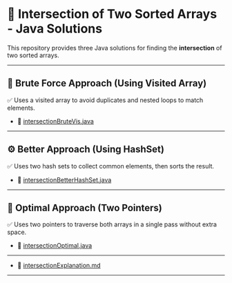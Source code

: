 # 🔗 Intersection of Two Sorted Arrays - Java Solutions

This repository provides three Java solutions for finding the **intersection** of two sorted arrays.

---

## 🧠 Brute Force Approach (Using Visited Array)

✅ Uses a visited array to avoid duplicates and nested loops to match elements.

- 📄 [intersectionBruteVis.java](intersectionBruteVis.java)  

---

## ⚙️ Better Approach (Using HashSet)

✅ Uses two hash sets to collect common elements, then sorts the result.

- 📄 [intersectionBetterHashSet.java](intersectionBetterHashSet.java)  

---

## 🚀 Optimal Approach (Two Pointers)

✅ Uses two pointers to traverse both arrays in a single pass without extra space.

- 📄 [intersectionOptimal.java](intersectionOptimal.java)  

---
- 📝 [intersectionExplanation.md](intersectionExplanation.md)
---



